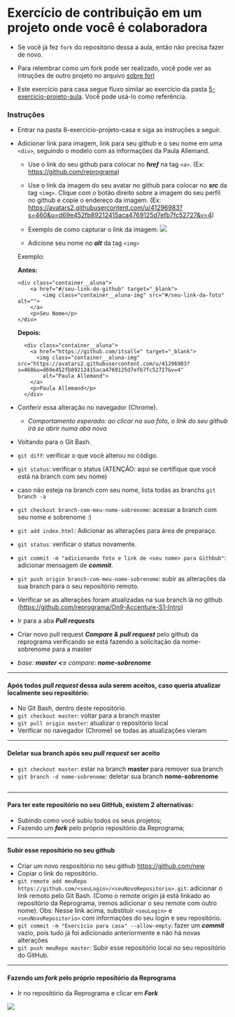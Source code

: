 # Exercício de contribuição em um projeto onde você é colaboradora

- Se você já fez `fork` do repositório dessa a aula, então não precisa fazer de novo.

- Para relembrar como um fork pode ser realizado, você pode ver as intruções de outro projeto no arquivo [sobre forl](../../conteudo/sobre-fork.md)

- Este exercício para casa segue fluxo similar ao exercício da pasta [5-exercicio-projeto-aula](https://github.com/reprograma/On9-Accenture-S1-Intro). Você pode usá-lo como referência.

### Instruções
* Entrar na pasta 8-exercicio-projeto-casa e siga as instruções a seguir.
* Adicionar link para imagem, link para seu github e o seu nome em uma `<div>`, seguindo o modelo com as informações da Paula Allemand.
	* Use o link do seu github para colocar no ***href*** na tag `<a>`. (Ex: https://github.com/reprograma)
	* Use o link da imagem do seu avatar no github para colocar no ***src*** da tag `<img>`. Clique com o botão direito sobre a imagem do seu perfil no github e copie o endereço da imagem. (Ex: https://avatars2.githubusercontent.com/u/41296983?s=460&u=d69e452fb89212415aca4769125d7efb7fc52727&v=4)
    * Exemplo de como capturar o link da imagem:
      <img src="./readme-assets/endereco-imagem.png">

  * Adicione seu nome no ***alt*** da tag `<img>`

  Exemplo:

    **Antes:**

    ```
    <div class="container__aluna">
        <a href="#/seu-link-do-github" target="_blank">
            <img class="container__aluna-img" src="#/seu-link-da-foto" alt="">
        </a>
        <p>Seu Nome</p>
    </div>
    ```
    
    **Depois:**
    
    ```
      <div class="container__aluna">
        <a href="https://github.com/itsalle" target="_blank">
          <img class="container__aluna-img" src="https://avatars2.githubusercontent.com/u/41296983?s=460&u=d69e452fb89212415aca4769125d7efb7fc52727&v=4"
            alt="Paula Allemand">
        </a>
        <p>Paula Allemand</p>
      </div>
    ```

* Conferir essa alteração no navegador (Chrome).
	* *Comportamento esperado: ao clicar na sua foto, o link do seu github irá se abrir numa aba nova*

* Voltando para o Git Bash.
* `git diff`: verificar o que você alterou no código.
* `git status`: verificar o status (ATENÇÃO: aqui se certifique que você está na branch com seu nome)
* caso não esteja na branch com seu nome, lista todas as branchs `git branch -a`
* `git checkout branch-com-meu-nome-sobrenome`: acessar a branch com seu nome e sobrenome :)
* `git add index.html`: Adicionar as alterações para área de preparaço.
* `git status`: verificar o status novamente.
* `git commit -m "adicionando foto e link de <seu nome> para Githbub"`: adicionar mensagem de ***commit***.
* `git push origin branch-com-meu-nome-sobrenome`: subir as alterações da sua branch para o seu repositório remoto.
* Verificar se as alterações foram atualizadas na sua branch lá no github (https://github.com/reprograma/On9-Accenture-S1-Intro)


* Ir para a aba ***Pull requests***
* Criar novo pull request ***Compare & pull request*** pelo github da reprograma verificando se está fazendo a solicitação da nome-sobrenome para a master
* *base: **master**    **<=**    compare: **nome-sobrenome***

---

#### Após todos ***pull request*** dessa aula serem aceitos, caso queria atualizar localmente seu repositório:
* No Git Bash, dentro deste repositório.
* `git checkout master`: voltar para a branch master
* `git pull origin master`: atualizar o repositório local
* Verificar no navegador (Chrome) se todas as atualizações vieram

---
#### Deletar sua branch após seu ***pull request*** ser aceito
* `git checkout master`: estar na branch **master** para remover sua branch
* `git branch -d nome-sobrenome`: deletar sua branch **nome-sobrenome**
  ```

---
#### Para ter este repositório no seu GitHub, existem 2 alternativas:
- Subindo como você subiu todos os seus projetos;
- Fazendo um ***fork*** pelo próprio repositório da Reprograma;

---
#### Subir esse repositório no seu github
* Criar um novo respositório no seu github https://github.com/new
* Copiar o link do repositório.
* `git remote add meuRepo https://github.com/<seuLogin>/<seuNovoRepositorio>.git`: adicionar o link remoto pelo Git Bash. (Como o remote origin já está linkado ao repositório da Reprograma, iremos adicionar o seu remote com outro nome). Obs: Nesse link acima, substituir `<seuLogin>` e `<seuNovoRepositorio>` com informações do seu login e seu repositório.
* `git commit -m "Exercício para casa" --allow-empty`: fazer um ***commit*** vazio, pois tudo já foi adicionado anteriormente e não há novas alterações
* `git push meuRepo master`: Subir esse repositório local no seu repositório do GitHub.

---
#### Fazendo um ***fork*** pelo próprio repositório da Reprograma
* Ir no repositório da Reprograma e clicar em ***Fork***
<img src="./readme-assets/fork.png">